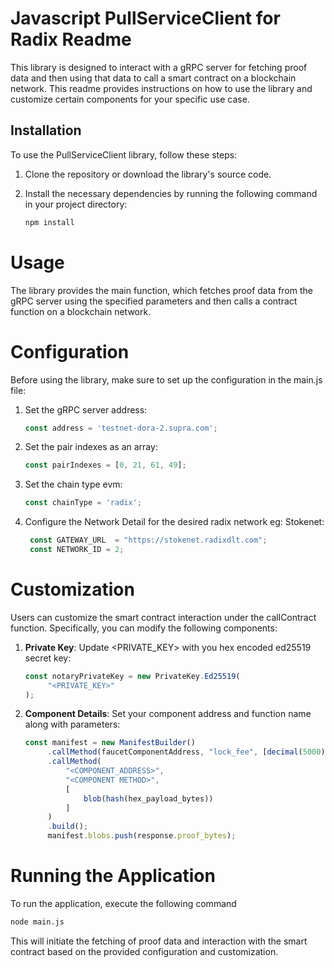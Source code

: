 # Javascript PullServiceClient for Radix Readme

This library is designed to interact with a gRPC server for fetching proof data and then using that data to call a smart
contract on a blockchain network. This readme provides instructions on how to use the library and customize certain
components for your specific use case.

## Installation

To use the PullServiceClient library, follow these steps:

1. Clone the repository or download the library's source code.
2. Install the necessary dependencies by running the following command in your project directory:

   ```bash
   npm install
   ```

# Usage

The library provides the main function, which fetches proof data from the gRPC server using the specified parameters and
then calls a contract function on a blockchain network.

# Configuration

Before using the library, make sure to set up the configuration in the main.js file:

1. Set the gRPC server address:

   ```js
   const address = 'testnet-dora-2.supra.com';
   ```
2. Set the pair indexes as an array:

   ```js
   const pairIndexes = [0, 21, 61, 49];
   ```

3. Set the chain type evm:

   ```js
   const chainType = 'radix';
   ```

4. Configure the Network Detail for the desired radix network eg: Stokenet:

   ```js
    const GATEWAY_URL  = "https://stokenet.radixdlt.com";
    const NETWORK_ID = 2;
   ```

# Customization

Users can customize the smart contract interaction under the callContract function. Specifically, you can modify the
following components:

1. **Private Key**: Update <PRIVATE_KEY> with you hex encoded ed25519 secret key:
   ```js
   const notaryPrivateKey = new PrivateKey.Ed25519(
        "<PRIVATE_KEY>"
   );
   ```

2. **Component Details**: Set your component address and function name along with parameters:

   ```js
   const manifest = new ManifestBuilder()
        .callMethod(faucetComponentAddress, "lock_fee", [decimal(5000)])
        .callMethod(
            "<COMPONENT_ADDRESS>",
            "<COMPONENT METHOD>",
            [
                blob(hash(hex_payload_bytes))
            ]
        )
        .build();
        manifest.blobs.push(response.proof_bytes);
   ```

# Running the Application

To run the application, execute the following command

```bash
node main.js
```

This will initiate the fetching of proof data and interaction with the smart contract based on the provided
configuration and customization.